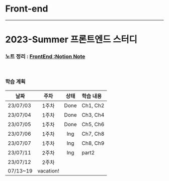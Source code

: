 # Front-end
---
# 2023-Summer 프론트엔드 스터디
### 노트 정리 : [FrontEnd :Notion Note](https://www.notion.so/2023-FrontEnd-36b6d09841a545e18b9a2589b0e75bf0)

<br>

### 학습 계획

|날짜|주차|상태|학습 내용|
|----|:----:|:----:|:----|
|23/07/03|1주차|Done  |Ch1, Ch2|
|23/07/04|1주차|Done  |Ch3, Ch4|
|23/07/05|1주차|Done  |Ch5, Ch6|
|23/07/06|1주차|Ing   |Ch7, Ch8|
|23/07/07|1주차|Ing   |Ch8, Ch9|
|23/07/11|2주차|Ing   |part2   |
|23/07/12|2주차|      |        |
|07/13~19|vacation!|

